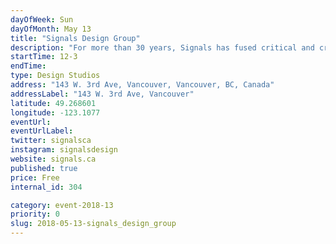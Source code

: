 ```yaml
---
dayOfWeek: Sun
dayOfMonth: May 13
title: "Signals Design Group"
description: "For more than 30 years, Signals has fused critical and creative thinking to tackle complex problems, and improve health and wellness. For VDW, we will  showcase a selection of recent projects that improve the care experience and create greater awareness of youth mental health, sexual health, substance use, and social connections."
startTime: 12-3
endTime: 
type: Design Studios
address: "143 W. 3rd Ave, Vancouver, Vancouver, BC, Canada"
addressLabel: "143 W. 3rd Ave, Vancouver"
latitude: 49.268601
longitude: -123.1077
eventUrl: 
eventUrlLabel: 
twitter: signalsca 
instagram: signalsdesign
website: signals.ca
published: true
price: Free
internal_id: 304

category: event-2018-13
priority: 0
slug: 2018-05-13-signals_design_group
---
```

